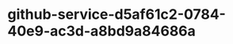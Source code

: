 github-service-d5af61c2-0784-40e9-ac3d-a8bd9a84686a
===================================================
